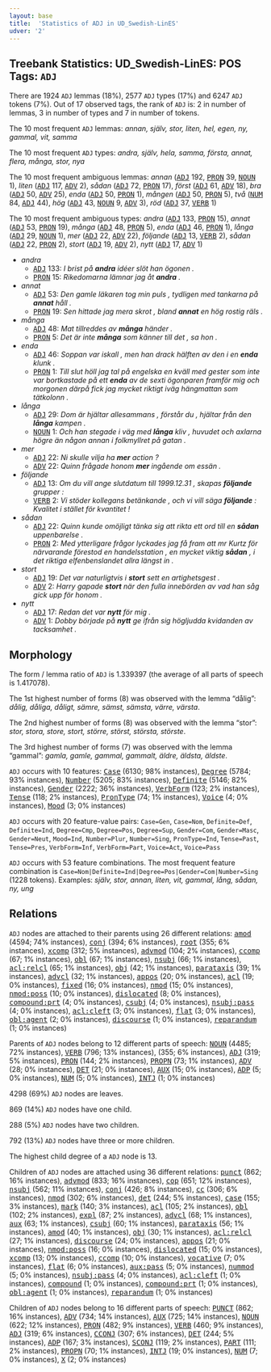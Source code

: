 ```yaml
---
layout: base
title:  'Statistics of ADJ in UD_Swedish-LinES'
udver: '2'
---
```


## Treebank Statistics: UD_Swedish-LinES: POS Tags: `ADJ`

There are 1924 `ADJ` lemmas (18%), 2577 `ADJ` types (17%) and 6247 `ADJ` tokens (7%).
Out of 17 observed tags, the rank of `ADJ` is: 2 in number of lemmas, 3 in number of types and 7 in number of tokens.

The 10 most frequent `ADJ` lemmas: <em>annan, själv, stor, liten, hel, egen, ny, gammal, vit, samma</em>

The 10 most frequent `ADJ` types:  <em>andra, själv, hela, samma, första, annat, flera, många, stor, nya</em>

The 10 most frequent ambiguous lemmas: <em>annan</em> (<tt><a href="sv_lines-pos-ADJ.html">ADJ</a></tt> 192, <tt><a href="sv_lines-pos-PRON.html">PRON</a></tt> 39, <tt><a href="sv_lines-pos-NOUN.html">NOUN</a></tt> 1), <em>liten</em> (<tt><a href="sv_lines-pos-ADJ.html">ADJ</a></tt> 117, <tt><a href="sv_lines-pos-ADV.html">ADV</a></tt> 2), <em>sådan</em> (<tt><a href="sv_lines-pos-ADJ.html">ADJ</a></tt> 72, <tt><a href="sv_lines-pos-PRON.html">PRON</a></tt> 17), <em>först</em> (<tt><a href="sv_lines-pos-ADJ.html">ADJ</a></tt> 61, <tt><a href="sv_lines-pos-ADV.html">ADV</a></tt> 18), <em>bra</em> (<tt><a href="sv_lines-pos-ADJ.html">ADJ</a></tt> 50, <tt><a href="sv_lines-pos-ADV.html">ADV</a></tt> 25), <em>enda</em> (<tt><a href="sv_lines-pos-ADJ.html">ADJ</a></tt> 50, <tt><a href="sv_lines-pos-PRON.html">PRON</a></tt> 1), <em>mången</em> (<tt><a href="sv_lines-pos-ADJ.html">ADJ</a></tt> 50, <tt><a href="sv_lines-pos-PRON.html">PRON</a></tt> 5), <em>två</em> (<tt><a href="sv_lines-pos-NUM.html">NUM</a></tt> 84, <tt><a href="sv_lines-pos-ADJ.html">ADJ</a></tt> 44), <em>hög</em> (<tt><a href="sv_lines-pos-ADJ.html">ADJ</a></tt> 43, <tt><a href="sv_lines-pos-NOUN.html">NOUN</a></tt> 9, <tt><a href="sv_lines-pos-ADV.html">ADV</a></tt> 3), <em>röd</em> (<tt><a href="sv_lines-pos-ADJ.html">ADJ</a></tt> 37, <tt><a href="sv_lines-pos-VERB.html">VERB</a></tt> 1)

The 10 most frequent ambiguous types:  <em>andra</em> (<tt><a href="sv_lines-pos-ADJ.html">ADJ</a></tt> 133, <tt><a href="sv_lines-pos-PRON.html">PRON</a></tt> 15), <em>annat</em> (<tt><a href="sv_lines-pos-ADJ.html">ADJ</a></tt> 53, <tt><a href="sv_lines-pos-PRON.html">PRON</a></tt> 19), <em>många</em> (<tt><a href="sv_lines-pos-ADJ.html">ADJ</a></tt> 48, <tt><a href="sv_lines-pos-PRON.html">PRON</a></tt> 5), <em>enda</em> (<tt><a href="sv_lines-pos-ADJ.html">ADJ</a></tt> 46, <tt><a href="sv_lines-pos-PRON.html">PRON</a></tt> 1), <em>långa</em> (<tt><a href="sv_lines-pos-ADJ.html">ADJ</a></tt> 29, <tt><a href="sv_lines-pos-NOUN.html">NOUN</a></tt> 1), <em>mer</em> (<tt><a href="sv_lines-pos-ADJ.html">ADJ</a></tt> 22, <tt><a href="sv_lines-pos-ADV.html">ADV</a></tt> 22), <em>följande</em> (<tt><a href="sv_lines-pos-ADJ.html">ADJ</a></tt> 13, <tt><a href="sv_lines-pos-VERB.html">VERB</a></tt> 2), <em>sådan</em> (<tt><a href="sv_lines-pos-ADJ.html">ADJ</a></tt> 22, <tt><a href="sv_lines-pos-PRON.html">PRON</a></tt> 2), <em>stort</em> (<tt><a href="sv_lines-pos-ADJ.html">ADJ</a></tt> 19, <tt><a href="sv_lines-pos-ADV.html">ADV</a></tt> 2), <em>nytt</em> (<tt><a href="sv_lines-pos-ADJ.html">ADJ</a></tt> 17, <tt><a href="sv_lines-pos-ADV.html">ADV</a></tt> 1)


* <em>andra</em>
  * <tt><a href="sv_lines-pos-ADJ.html">ADJ</a></tt> 133: <em>I brist på <b>andra</b> idéer slöt han ögonen .</em>
  * <tt><a href="sv_lines-pos-PRON.html">PRON</a></tt> 15: <em>Rikedomarna lämnar jag åt <b>andra</b> .</em>
* <em>annat</em>
  * <tt><a href="sv_lines-pos-ADJ.html">ADJ</a></tt> 53: <em>Den gamle läkaren tog min puls , tydligen med tankarna på <b>annat</b> håll .</em>
  * <tt><a href="sv_lines-pos-PRON.html">PRON</a></tt> 19: <em>Sen hittade jag mera skrot , bland <b>annat</b> en hög rostig räls .</em>
* <em>många</em>
  * <tt><a href="sv_lines-pos-ADJ.html">ADJ</a></tt> 48: <em>Mat tillreddes av <b>många</b> händer .</em>
  * <tt><a href="sv_lines-pos-PRON.html">PRON</a></tt> 5: <em>Det är inte <b>många</b> som känner till det , sa hon .</em>
* <em>enda</em>
  * <tt><a href="sv_lines-pos-ADJ.html">ADJ</a></tt> 46: <em>Soppan var iskall , men han drack hälften av den i en <b>enda</b> klunk .</em>
  * <tt><a href="sv_lines-pos-PRON.html">PRON</a></tt> 1: <em>Till slut höll jag tal på engelska en kväll med gester som inte var bortkastade på ett <b>enda</b> av de sexti ögonparen framför mig och morgonen därpå fick jag mycket riktigt iväg hängmattan som tätkolonn .</em>
* <em>långa</em>
  * <tt><a href="sv_lines-pos-ADJ.html">ADJ</a></tt> 29: <em>Dom är hjältar allesammans , förstår du , hjältar från den <b>långa</b> kampen .</em>
  * <tt><a href="sv_lines-pos-NOUN.html">NOUN</a></tt> 1: <em>Och han stegade i väg med <b>långa</b> kliv , huvudet och axlarna högre än någon annan i folkmyllret på gatan .</em>
* <em>mer</em>
  * <tt><a href="sv_lines-pos-ADJ.html">ADJ</a></tt> 22: <em>Ni skulle vilja ha <b>mer</b> action ?</em>
  * <tt><a href="sv_lines-pos-ADV.html">ADV</a></tt> 22: <em>Quinn frågade honom <b>mer</b> ingående om essän .</em>
* <em>följande</em>
  * <tt><a href="sv_lines-pos-ADJ.html">ADJ</a></tt> 13: <em>Om du vill ange slutdatum till 1999.12.31 , skapas <b>följande</b> grupper :</em>
  * <tt><a href="sv_lines-pos-VERB.html">VERB</a></tt> 2: <em>Vi stöder kollegans betänkande , och vi vill säga <b>följande</b> : Kvalitet i stället för kvantitet !</em>
* <em>sådan</em>
  * <tt><a href="sv_lines-pos-ADJ.html">ADJ</a></tt> 22: <em>Quinn kunde omöjligt tänka sig att rikta ett ord till en <b>sådan</b> uppenbarelse .</em>
  * <tt><a href="sv_lines-pos-PRON.html">PRON</a></tt> 2: <em>Med ytterligare frågor lyckades jag få fram att mr Kurtz för närvarande förestod en handelsstation , en mycket viktig <b>sådan</b> , i det riktiga elfenbenslandet allra längst in .</em>
* <em>stort</em>
  * <tt><a href="sv_lines-pos-ADJ.html">ADJ</a></tt> 19: <em>Det var naturligtvis i <b>stort</b> sett en artighetsgest .</em>
  * <tt><a href="sv_lines-pos-ADV.html">ADV</a></tt> 2: <em>Harry gapade <b>stort</b> när den fulla innebörden av vad han såg gick upp för honom .</em>
* <em>nytt</em>
  * <tt><a href="sv_lines-pos-ADJ.html">ADJ</a></tt> 17: <em>Redan det var <b>nytt</b> för mig .</em>
  * <tt><a href="sv_lines-pos-ADV.html">ADV</a></tt> 1: <em>Dobby började på <b>nytt</b> ge ifrån sig högljudda kvidanden av tacksamhet .</em>

## Morphology

The form / lemma ratio of `ADJ` is 1.339397 (the average of all parts of speech is 1.417078).

The 1st highest number of forms (8) was observed with the lemma “dålig”: <em>dålig, dåliga, dåligt, sämre, sämst, sämsta, värre, värsta</em>.

The 2nd highest number of forms (8) was observed with the lemma “stor”: <em>stor, stora, store, stort, större, störst, största, störste</em>.

The 3rd highest number of forms (7) was observed with the lemma “gammal”: <em>gamla, gamle, gammal, gammalt, äldre, äldsta, äldste</em>.

`ADJ` occurs with 10 features: <tt><a href="sv_lines-feat-Case.html">Case</a></tt> (6130; 98% instances), <tt><a href="sv_lines-feat-Degree.html">Degree</a></tt> (5784; 93% instances), <tt><a href="sv_lines-feat-Number.html">Number</a></tt> (5205; 83% instances), <tt><a href="sv_lines-feat-Definite.html">Definite</a></tt> (5146; 82% instances), <tt><a href="sv_lines-feat-Gender.html">Gender</a></tt> (2222; 36% instances), <tt><a href="sv_lines-feat-VerbForm.html">VerbForm</a></tt> (123; 2% instances), <tt><a href="sv_lines-feat-Tense.html">Tense</a></tt> (118; 2% instances), <tt><a href="sv_lines-feat-PronType.html">PronType</a></tt> (74; 1% instances), <tt><a href="sv_lines-feat-Voice.html">Voice</a></tt> (4; 0% instances), <tt><a href="sv_lines-feat-Mood.html">Mood</a></tt> (3; 0% instances)

`ADJ` occurs with 20 feature-value pairs: `Case=Gen`, `Case=Nom`, `Definite=Def`, `Definite=Ind`, `Degree=Cmp`, `Degree=Pos`, `Degree=Sup`, `Gender=Com`, `Gender=Masc`, `Gender=Neut`, `Mood=Ind`, `Number=Plur`, `Number=Sing`, `PronType=Ind`, `Tense=Past`, `Tense=Pres`, `VerbForm=Inf`, `VerbForm=Part`, `Voice=Act`, `Voice=Pass`

`ADJ` occurs with 53 feature combinations.
The most frequent feature combination is `Case=Nom|Definite=Ind|Degree=Pos|Gender=Com|Number=Sing` (1228 tokens).
Examples: <em>själv, stor, annan, liten, vit, gammal, lång, sådan, ny, ung</em>


## Relations

`ADJ` nodes are attached to their parents using 26 different relations: <tt><a href="sv_lines-dep-amod.html">amod</a></tt> (4594; 74% instances), <tt><a href="sv_lines-dep-conj.html">conj</a></tt> (394; 6% instances), <tt><a href="sv_lines-dep-root.html">root</a></tt> (355; 6% instances), <tt><a href="sv_lines-dep-xcomp.html">xcomp</a></tt> (312; 5% instances), <tt><a href="sv_lines-dep-advmod.html">advmod</a></tt> (104; 2% instances), <tt><a href="sv_lines-dep-ccomp.html">ccomp</a></tt> (67; 1% instances), <tt><a href="sv_lines-dep-obl.html">obl</a></tt> (67; 1% instances), <tt><a href="sv_lines-dep-nsubj.html">nsubj</a></tt> (66; 1% instances), <tt><a href="sv_lines-dep-acl-relcl.html">acl:relcl</a></tt> (65; 1% instances), <tt><a href="sv_lines-dep-obj.html">obj</a></tt> (42; 1% instances), <tt><a href="sv_lines-dep-parataxis.html">parataxis</a></tt> (39; 1% instances), <tt><a href="sv_lines-dep-advcl.html">advcl</a></tt> (32; 1% instances), <tt><a href="sv_lines-dep-appos.html">appos</a></tt> (20; 0% instances), <tt><a href="sv_lines-dep-acl.html">acl</a></tt> (19; 0% instances), <tt><a href="sv_lines-dep-fixed.html">fixed</a></tt> (16; 0% instances), <tt><a href="sv_lines-dep-nmod.html">nmod</a></tt> (15; 0% instances), <tt><a href="sv_lines-dep-nmod-poss.html">nmod:poss</a></tt> (10; 0% instances), <tt><a href="sv_lines-dep-dislocated.html">dislocated</a></tt> (8; 0% instances), <tt><a href="sv_lines-dep-compound-prt.html">compound:prt</a></tt> (4; 0% instances), <tt><a href="sv_lines-dep-csubj.html">csubj</a></tt> (4; 0% instances), <tt><a href="sv_lines-dep-nsubj-pass.html">nsubj:pass</a></tt> (4; 0% instances), <tt><a href="sv_lines-dep-acl-cleft.html">acl:cleft</a></tt> (3; 0% instances), <tt><a href="sv_lines-dep-flat.html">flat</a></tt> (3; 0% instances), <tt><a href="sv_lines-dep-obl-agent.html">obl:agent</a></tt> (2; 0% instances), <tt><a href="sv_lines-dep-discourse.html">discourse</a></tt> (1; 0% instances), <tt><a href="sv_lines-dep-reparandum.html">reparandum</a></tt> (1; 0% instances)

Parents of `ADJ` nodes belong to 12 different parts of speech: <tt><a href="sv_lines-pos-NOUN.html">NOUN</a></tt> (4485; 72% instances), <tt><a href="sv_lines-pos-VERB.html">VERB</a></tt> (796; 13% instances),  (355; 6% instances), <tt><a href="sv_lines-pos-ADJ.html">ADJ</a></tt> (319; 5% instances), <tt><a href="sv_lines-pos-PRON.html">PRON</a></tt> (144; 2% instances), <tt><a href="sv_lines-pos-PROPN.html">PROPN</a></tt> (73; 1% instances), <tt><a href="sv_lines-pos-ADV.html">ADV</a></tt> (28; 0% instances), <tt><a href="sv_lines-pos-DET.html">DET</a></tt> (21; 0% instances), <tt><a href="sv_lines-pos-AUX.html">AUX</a></tt> (15; 0% instances), <tt><a href="sv_lines-pos-ADP.html">ADP</a></tt> (5; 0% instances), <tt><a href="sv_lines-pos-NUM.html">NUM</a></tt> (5; 0% instances), <tt><a href="sv_lines-pos-INTJ.html">INTJ</a></tt> (1; 0% instances)

4298 (69%) `ADJ` nodes are leaves.

869 (14%) `ADJ` nodes have one child.

288 (5%) `ADJ` nodes have two children.

792 (13%) `ADJ` nodes have three or more children.

The highest child degree of a `ADJ` node is 13.

Children of `ADJ` nodes are attached using 36 different relations: <tt><a href="sv_lines-dep-punct.html">punct</a></tt> (862; 16% instances), <tt><a href="sv_lines-dep-advmod.html">advmod</a></tt> (833; 16% instances), <tt><a href="sv_lines-dep-cop.html">cop</a></tt> (651; 12% instances), <tt><a href="sv_lines-dep-nsubj.html">nsubj</a></tt> (562; 11% instances), <tt><a href="sv_lines-dep-conj.html">conj</a></tt> (426; 8% instances), <tt><a href="sv_lines-dep-cc.html">cc</a></tt> (306; 6% instances), <tt><a href="sv_lines-dep-nmod.html">nmod</a></tt> (302; 6% instances), <tt><a href="sv_lines-dep-det.html">det</a></tt> (244; 5% instances), <tt><a href="sv_lines-dep-case.html">case</a></tt> (155; 3% instances), <tt><a href="sv_lines-dep-mark.html">mark</a></tt> (140; 3% instances), <tt><a href="sv_lines-dep-acl.html">acl</a></tt> (105; 2% instances), <tt><a href="sv_lines-dep-obl.html">obl</a></tt> (102; 2% instances), <tt><a href="sv_lines-dep-expl.html">expl</a></tt> (87; 2% instances), <tt><a href="sv_lines-dep-advcl.html">advcl</a></tt> (68; 1% instances), <tt><a href="sv_lines-dep-aux.html">aux</a></tt> (63; 1% instances), <tt><a href="sv_lines-dep-csubj.html">csubj</a></tt> (60; 1% instances), <tt><a href="sv_lines-dep-parataxis.html">parataxis</a></tt> (56; 1% instances), <tt><a href="sv_lines-dep-amod.html">amod</a></tt> (40; 1% instances), <tt><a href="sv_lines-dep-obj.html">obj</a></tt> (30; 1% instances), <tt><a href="sv_lines-dep-acl-relcl.html">acl:relcl</a></tt> (27; 1% instances), <tt><a href="sv_lines-dep-discourse.html">discourse</a></tt> (24; 0% instances), <tt><a href="sv_lines-dep-appos.html">appos</a></tt> (21; 0% instances), <tt><a href="sv_lines-dep-nmod-poss.html">nmod:poss</a></tt> (16; 0% instances), <tt><a href="sv_lines-dep-dislocated.html">dislocated</a></tt> (15; 0% instances), <tt><a href="sv_lines-dep-xcomp.html">xcomp</a></tt> (13; 0% instances), <tt><a href="sv_lines-dep-ccomp.html">ccomp</a></tt> (10; 0% instances), <tt><a href="sv_lines-dep-vocative.html">vocative</a></tt> (7; 0% instances), <tt><a href="sv_lines-dep-flat.html">flat</a></tt> (6; 0% instances), <tt><a href="sv_lines-dep-aux-pass.html">aux:pass</a></tt> (5; 0% instances), <tt><a href="sv_lines-dep-nummod.html">nummod</a></tt> (5; 0% instances), <tt><a href="sv_lines-dep-nsubj-pass.html">nsubj:pass</a></tt> (4; 0% instances), <tt><a href="sv_lines-dep-acl-cleft.html">acl:cleft</a></tt> (1; 0% instances), <tt><a href="sv_lines-dep-compound.html">compound</a></tt> (1; 0% instances), <tt><a href="sv_lines-dep-compound-prt.html">compound:prt</a></tt> (1; 0% instances), <tt><a href="sv_lines-dep-obl-agent.html">obl:agent</a></tt> (1; 0% instances), <tt><a href="sv_lines-dep-reparandum.html">reparandum</a></tt> (1; 0% instances)

Children of `ADJ` nodes belong to 16 different parts of speech: <tt><a href="sv_lines-pos-PUNCT.html">PUNCT</a></tt> (862; 16% instances), <tt><a href="sv_lines-pos-ADV.html">ADV</a></tt> (734; 14% instances), <tt><a href="sv_lines-pos-AUX.html">AUX</a></tt> (725; 14% instances), <tt><a href="sv_lines-pos-NOUN.html">NOUN</a></tt> (622; 12% instances), <tt><a href="sv_lines-pos-PRON.html">PRON</a></tt> (482; 9% instances), <tt><a href="sv_lines-pos-VERB.html">VERB</a></tt> (460; 9% instances), <tt><a href="sv_lines-pos-ADJ.html">ADJ</a></tt> (319; 6% instances), <tt><a href="sv_lines-pos-CCONJ.html">CCONJ</a></tt> (307; 6% instances), <tt><a href="sv_lines-pos-DET.html">DET</a></tt> (244; 5% instances), <tt><a href="sv_lines-pos-ADP.html">ADP</a></tt> (167; 3% instances), <tt><a href="sv_lines-pos-SCONJ.html">SCONJ</a></tt> (119; 2% instances), <tt><a href="sv_lines-pos-PART.html">PART</a></tt> (111; 2% instances), <tt><a href="sv_lines-pos-PROPN.html">PROPN</a></tt> (70; 1% instances), <tt><a href="sv_lines-pos-INTJ.html">INTJ</a></tt> (19; 0% instances), <tt><a href="sv_lines-pos-NUM.html">NUM</a></tt> (7; 0% instances), <tt><a href="sv_lines-pos-X.html">X</a></tt> (2; 0% instances)

